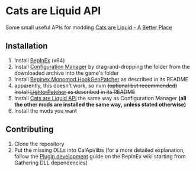 # Cats are Liquid API
Some small useful APIs for modding [Cats are Liquid - A Better Place](https://store.steampowered.com/app/1188080)

## Installation
1. Install [BepInEx](https://bepinex.github.io/bepinex_docs/master/articles/user_guide/installation) (x64)
2. Install [Configuration Manager](https://github.com/BepInEx/BepInEx.ConfigurationManager/releases/latest)
   by drag-and-dropping the folder from the downloaded archive into the game's folder
3. Install [Bepinex.Monomod.HookGenPatcher](https://github.com/harbingerofme/Bepinex.Monomod.HookGenPatcher) as described in its README
4. apparently, this doesn't work, so nvm ~~(optional but recommended) Install [LighterPatcher](https://github.com/harbingerofme/LighterPatcher) as described in its README~~
5. Install [Cats are Liquid API](https://github.com/cgytrus/CalApi/releases/latest) the same way as Configuration Manager
   **(all the other mods are installed the same way, unless stated otherwise)**
6. Install the mods you want

## Contributing
1. Clone the repository
2. Put the missing DLLs into CalApi/libs (for a more detailed explanation,
   follow the [Plugin development](https://bepinex.github.io/bepinex_docs/master/articles/dev_guide/plugin_tutorial/1_setup.html)
   guide on the BepInEx wiki starting from Gathering DLL dependencies)
